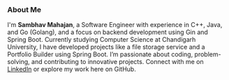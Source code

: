 ### About Me

I'm **Sambhav Mahajan**, a Software Engineer with experience in C++, Java, and Go (Golang), and a focus on backend development using Gin and Spring Boot. Currently studying Computer Science at Chandigarh University, I have developed projects like a file storage service and a Portfolio Builder using Spring Boot. I’m passionate about coding, problem-solving, and contributing to innovative projects. Connect with me on [LinkedIn](https://linkedin.com/in/sambhavmahajan) or explore my work here on GitHub.
